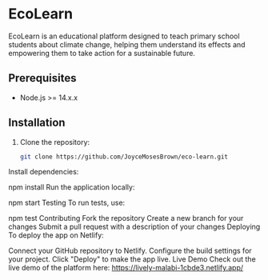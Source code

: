 # EcoLearn

EcoLearn is an educational platform designed to teach primary school students about climate change, helping them understand its effects and empowering them to take action for a sustainable future.

## Prerequisites
- Node.js >= 14.x.x

## Installation

1. Clone the repository:
   ```bash
   git clone https://github.com/JoyceMosesBrown/eco-learn.git
Install dependencies:

npm install
Run the application locally:

npm start
Testing
To run tests, use:

npm test
Contributing
Fork the repository
Create a new branch for your changes
Submit a pull request with a description of your changes
Deploying
To deploy the app on Netlify:

Connect your GitHub repository to Netlify.
Configure the build settings for your project.
Click "Deploy" to make the app live.
Live Demo
Check out the live demo of the platform here:
https://lively-malabi-1cbde3.netlify.app/

